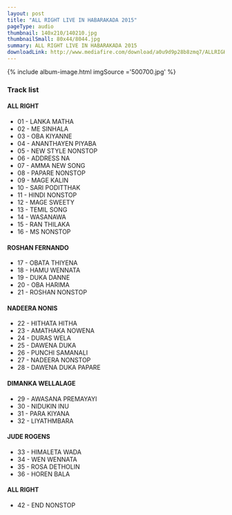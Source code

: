 ```yaml
---
layout: post
title: "ALL RIGHT LIVE IN HABARAKADA 2015"
pageType: audio
thumbnail: 140x210/140210.jpg
thumbnailSmall: 80x44/8044.jpg
summary: ALL RIGHT LIVE IN HABARAKADA 2015
downloadLink: http://www.mediafire.com/download/a0u9d9p28b8zmq7/ALLRIGHT_LIVE_IN_HABARAKADA_2015.rar
---
```



{% include album-image.html imgSource ='500700.jpg' %}

### Track list 

#### ALL RIGHT

- 01 - LANKA MATHA
- 02 - ME SINHALA 
- 03 - OBA KIYANNE  
- 04 - ANANTHAYEN PIYABA  
- 05 - NEW STYLE NONSTOP 
- 06 - ADDRESS NA 
- 07 - AMMA NEW SONG
- 08 - PAPARE NONSTOP  
- 09 - MAGE KALIN  
- 10 - SARI PODITTHAK 
- 11 - HINDI NONSTOP 
- 12 - MAGE SWEETY 
- 13 - TEMIL SONG 
- 14 - WASANAWA 
- 15 - RAN THILAKA 
- 16 - MS NONSTOP 


####   ROSHAN FERNANDO


- 17 - OBATA THIYENA 
- 18 - HAMU WENNATA 
- 19 - DUKA DANNE 
- 20 - OBA HARIMA 
- 21 - ROSHAN NONSTOP 


####   NADEERA NONIS


- 22 - HITHATA HITHA 
- 23 - AMATHAKA NOWENA  
- 24 - DURAS WELA  
- 25 - DAWENA DUKA 
- 26 - PUNCHI SAMANALI 
- 27 - NADEERA NONSTOP  
- 28 - DAWENA DUKA PAPARE


####   DIMANKA WELLALAGE


- 29 - AWASANA PREMAYAYI  
- 30 - NIDUKIN INU 
- 31 - PARA KIYANA 
- 32 - LIYATHMBARA 


####   JUDE ROGENS


- 33 - HIMALETA WADA 
- 34 - WEN WENNATA  
- 35 - ROSA DETHOLIN  
- 36 - HOREN BALA 


#### ALL RIGHT

- 42 - END NONSTOP 



